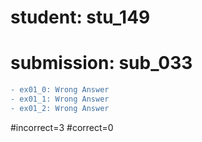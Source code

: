 # student: stu_149
# submission: sub_033

```diff
- ex01_0: Wrong Answer
- ex01_1: Wrong Answer
- ex01_2: Wrong Answer
```
#incorrect=3
#correct=0
